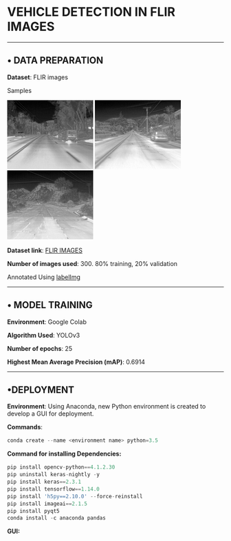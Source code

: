 # VEHICLE DETECTION IN FLIR IMAGES
---
## • DATA PREPARATION

 **Dataset**: FLIR images

Samples

<img src="DEPLOYMENT/test/image(373).jpg" alt="drawing" width="200"/> <img src="DEPLOYMENT/test/image(379).jpg" alt="drawing" width="200"/> <img src="DEPLOYMENT/test/image-_383_.jpg" alt="drawing" width="200"/>




**Dataset link**: [FLIR IMAGES](https://www.kaggle.com/deepnewbie/flir-thermal-images-dataset)

**Number of images used**: 300. 80% training, 20% validation

Annotated Using [labelImg](https://github.com/tzutalin/labelImg)

---
## • MODEL TRAINING
**Environment**: Google Colab

**Algorithm Used**: YOLOv3

**Number of epochs**: 25

**Highest Mean Average Precision (mAP)**: 0.6914

---

## •DEPLOYMENT

**Environment**: Using Anaconda, new Python environment is created to develop a GUI for deployment.

**Commands**: 
```python 
conda create --name <environment name> python=3.5
```

**Command for installing Dependencies:**
```python 
pip install opencv-python==4.1.2.30
pip uninstall keras-nightly -y
pip install keras==2.3.1
pip install tensorflow==1.14.0
pip install 'h5py==2.10.0' --force-reinstall
pip install imageai==2.1.5
pip install pyqt5
conda install -c anaconda pandas
```
**GUI:**
